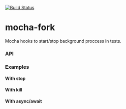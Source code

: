 [![Build Status](https://travis-ci.org/nomilous/mocha-fork.svg?branch=master)](https://travis-ci.org/nomilous/mocha-fork)

# mocha-fork

Mocha hooks to start/stop background proccess in tests.

### API

### Examples

#### With stop

#### With kill

#### With async/await

